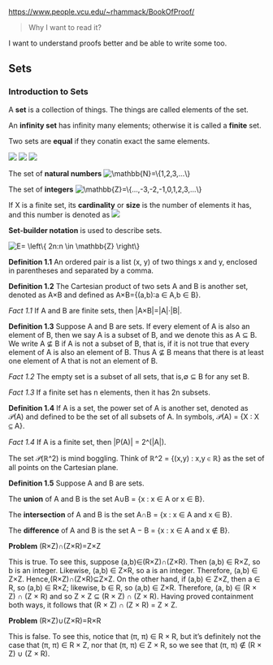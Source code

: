https://www.people.vcu.edu/~rhammack/BookOfProof/

> Why I want to read it?

I want to understand proofs better and be able to write some too.

## Sets

### Introduction to Sets

A __set__ is a collection of things. The things are called elements of the set.

An __infinity set__ has infinity many elements; otherwise it is called a __finite__ set.

Two sets are __equal__ if they conatin exact the same elements.

<img src="https://render.githubusercontent.com/render/math?math=A = {2,3,4,5}">
<img src="https://render.githubusercontent.com/render/math?math=2 \in A">
<img src="https://render.githubusercontent.com/render/math?math=7 \notin A">

The set of __natural numbers__ <img src="https://latex.codecogs.com/svg.image?\mathbb{N}=\{1,2,3,...\}" title="\mathbb{N}=\{1,2,3,...\}" />

The set of __integers__ <img src="https://latex.codecogs.com/svg.image?\mathbb{Z}=\{...,-3,-2,-1,0,1,2,3,...\}" title="\mathbb{Z}=\{...,-3,-2,-1,0,1,2,3,...\}" />

If X is a finite set, its __cardinality__ or __size__ is the number of elements it has, and this number is denoted as <img src="https://render.githubusercontent.com/render/math?math=|X|">

__Set-builder notation__ is used to describe sets.

<img src="https://latex.codecogs.com/svg.image?E=&space;\left\{&space;2n:n&space;\in&space;\mathbb{Z}&space;\right\}" title="E= \left\{ 2n:n \in \mathbb{Z} \right\}" />

__Definition 1.1__ An ordered pair is a list (x, y) of two things x and y, enclosed in parentheses and separated by a comma.

__Definition 1.2__ The Cartesian product of two sets A and B is another set, denoted as A×B and defined as A×B={(a,b):a ∈ A,b ∈ B}.

*Fact 1.1* If A and B are finite sets, then |A×B|=|A|·|B|.

__Definition 1.3__ Suppose A and B are sets. If every element of A is also an element of B, then we say A is a subset of B, and we denote this as A ⊆ B. We write A ⊈ B if A is not a subset of B, that is, if it is not true that every element of A is also an element of B. Thus A ⊈ B means that there is at least one element of A that is not an element of B.

*Fact 1.2* The empty set is a subset of all sets, that is,∅ ⊆ B for any set B.

*Fact 1.3* If a finite set has n elements, then it has 2n subsets.

__Definition 1.4__ If A is a set, the power set of A is another set, denoted as 𝒫(A) and defined to be the set of all subsets of A. In symbols, 𝒫(A) = {X : X ⊆ A}.

*Fact 1.4* If A is a finite set, then |P(A)| = 2^(|A|).

The set 𝒫(ℝ^2) is mind boggling. Think of ℝ^2 = {(x,y) : x,y ∈ ℝ} as the set of all points on the Cartesian plane.

__Definition 1.5__ Suppose A and B are sets. 

The __union__ of A and B is the set A∪B = {x : x ∈ A or x ∈ B}.

The __intersection__ of A and B is the set A∩B = {x : x ∈ A and x ∈ B}. 

The __difference__ of A and B is the set A − B = {x : x ∈ A and x ∉ B}.

__Problem__ (R×Z)∩(Z×R)=Z×Z 

This is true. To see this, suppose (a,b)∈(R×Z)∩(Z×R). Then (a,b) ∈ R×Z, so b is an integer. Likewise, (a,b) ∈ Z×R, so a is an integer. Therefore, (a,b) ∈ Z×Z. Hence,(R×Z)∩(Z×R)⊆Z×Z. On the other hand, if (a,b) ∈ Z×Z, then a ∈ R, so (a,b) ∈ R×Z; likewise, b ∈ R, so (a,b) ∈ Z×R. Therefore, (a, b) ∈ (R × Z) ∩ (Z × R) and so Z × Z ⊆ (R × Z) ∩ (Z × R). Having proved containment both ways, it follows that (R × Z) ∩ (Z × R) = Z × Z.

__Problem__ (R×Z)∪(Z×R)=R×R 

This is false. To see this, notice that (π, π) ∈ R × R, but it’s definitely not the case that (π, π) ∈ R × Z, nor that (π, π) ∈ Z × R, so we see that (π, π) ∉ (R × Z) ∪ (Z × R).
